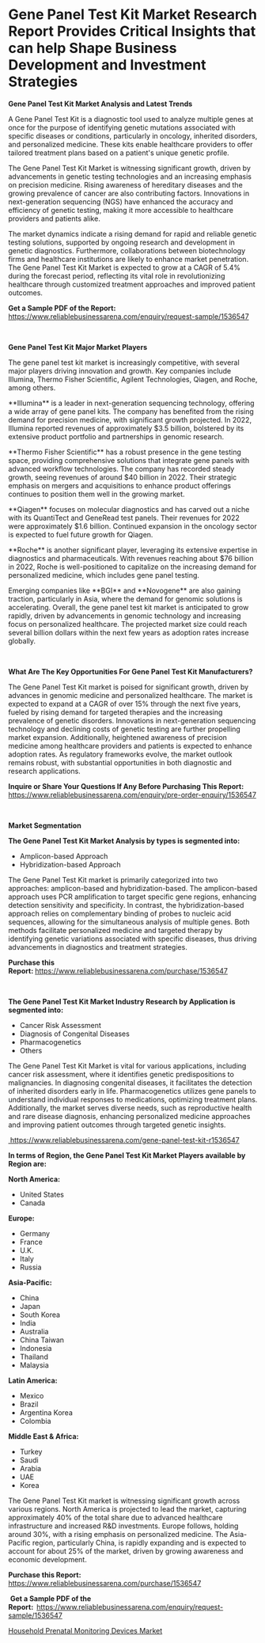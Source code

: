 <p><h1>Gene Panel Test Kit Market Research Report Provides Critical Insights that can help Shape Business Development and Investment Strategies</h1></p><p><strong>Gene Panel Test Kit Market Analysis and Latest Trends</strong></p>
<p><p>A Gene Panel Test Kit is a diagnostic tool used to analyze multiple genes at once for the purpose of identifying genetic mutations associated with specific diseases or conditions, particularly in oncology, inherited disorders, and personalized medicine. These kits enable healthcare providers to offer tailored treatment plans based on a patient's unique genetic profile. </p><p>The Gene Panel Test Kit Market is witnessing significant growth, driven by advancements in genetic testing technologies and an increasing emphasis on precision medicine. Rising awareness of hereditary diseases and the growing prevalence of cancer are also contributing factors. Innovations in next-generation sequencing (NGS) have enhanced the accuracy and efficiency of genetic testing, making it more accessible to healthcare providers and patients alike.</p><p>The market dynamics indicate a rising demand for rapid and reliable genetic testing solutions, supported by ongoing research and development in genetic diagnostics. Furthermore, collaborations between biotechnology firms and healthcare institutions are likely to enhance market penetration. The Gene Panel Test Kit Market is expected to grow at a CAGR of 5.4% during the forecast period, reflecting its vital role in revolutionizing healthcare through customized treatment approaches and improved patient outcomes.</p></p>
<p><strong>Get a Sample PDF of the Report:&nbsp;</strong> <a href="https://www.reliablebusinessarena.com/enquiry/request-sample/1536547?utm_campaign=3127&utm_medium=2&utm_source=Github&utm_content=ia&utm_term=04032025&utm_id=gene-panel-test-kit">https://www.reliablebusinessarena.com/enquiry/request-sample/1536547</a></p>
<p>&nbsp;</p>
<p><strong>Gene Panel Test Kit Major Market Players</strong></p>
<p><p>The gene panel test kit market is increasingly competitive, with several major players driving innovation and growth. Key companies include Illumina, Thermo Fisher Scientific, Agilent Technologies, Qiagen, and Roche, among others.</p><p>**Illumina** is a leader in next-generation sequencing technology, offering a wide array of gene panel kits. The company has benefited from the rising demand for precision medicine, with significant growth projected. In 2022, Illumina reported revenues of approximately $3.5 billion, bolstered by its extensive product portfolio and partnerships in genomic research.</p><p>**Thermo Fisher Scientific** has a robust presence in the gene testing space, providing comprehensive solutions that integrate gene panels with advanced workflow technologies. The company has recorded steady growth, seeing revenues of around $40 billion in 2022. Their strategic emphasis on mergers and acquisitions to enhance product offerings continues to position them well in the growing market.</p><p>**Qiagen** focuses on molecular diagnostics and has carved out a niche with its QuantiTect and GeneRead test panels. Their revenues for 2022 were approximately $1.6 billion. Continued expansion in the oncology sector is expected to fuel future growth for Qiagen.</p><p>**Roche** is another significant player, leveraging its extensive expertise in diagnostics and pharmaceuticals. With revenues reaching about $76 billion in 2022, Roche is well-positioned to capitalize on the increasing demand for personalized medicine, which includes gene panel testing.</p><p>Emerging companies like **BGI** and **Novogene** are also gaining traction, particularly in Asia, where the demand for genomic solutions is accelerating. Overall, the gene panel test kit market is anticipated to grow rapidly, driven by advancements in genomic technology and increasing focus on personalized healthcare. The projected market size could reach several billion dollars within the next few years as adoption rates increase globally.</p></p>
<p>&nbsp;</p>
<p><strong>What Are The Key Opportunities For Gene Panel Test Kit Manufacturers?</strong></p>
<p><p>The Gene Panel Test Kit market is poised for significant growth, driven by advances in genomic medicine and personalized healthcare. The market is expected to expand at a CAGR of over 15% through the next five years, fueled by rising demand for targeted therapies and the increasing prevalence of genetic disorders. Innovations in next-generation sequencing technology and declining costs of genetic testing are further propelling market expansion. Additionally, heightened awareness of precision medicine among healthcare providers and patients is expected to enhance adoption rates. As regulatory frameworks evolve, the market outlook remains robust, with substantial opportunities in both diagnostic and research applications.</p></p>
<p><strong>Inquire or Share Your Questions If Any Before Purchasing This Report:</strong> <a href="https://www.reliablebusinessarena.com/enquiry/pre-order-enquiry/1536547?utm_campaign=3127&utm_medium=2&utm_source=Github&utm_content=ia&utm_term=04032025&utm_id=gene-panel-test-kit">https://www.reliablebusinessarena.com/enquiry/pre-order-enquiry/1536547</a></p>
<p>&nbsp;</p>
<p><strong>Market Segmentation</strong></p>
<p><strong>The Gene Panel Test Kit Market Analysis by types is segmented into:</strong></p>
<p><ul><li>Amplicon-based Approach</li><li>Hybridization-based Approach</li></ul></p>
<p><p>The Gene Panel Test Kit market is primarily categorized into two approaches: amplicon-based and hybridization-based. The amplicon-based approach uses PCR amplification to target specific gene regions, enhancing detection sensitivity and specificity. In contrast, the hybridization-based approach relies on complementary binding of probes to nucleic acid sequences, allowing for the simultaneous analysis of multiple genes. Both methods facilitate personalized medicine and targeted therapy by identifying genetic variations associated with specific diseases, thus driving advancements in diagnostics and treatment strategies.</p></p>
<p><strong>Purchase this Report:&nbsp;</strong><a href="https://www.reliablebusinessarena.com/purchase/1536547?utm_campaign=3127&utm_medium=2&utm_source=Github&utm_content=ia&utm_term=04032025&utm_id=gene-panel-test-kit">https://www.reliablebusinessarena.com/purchase/1536547</a></p>
<p>&nbsp;</p>
<p><strong>The Gene Panel Test Kit Market Industry Research by Application is segmented into:</strong></p>
<p><ul><li>Cancer Risk Assessment</li><li>Diagnosis of Congenital Diseases</li><li>Pharmacogenetics</li><li>Others</li></ul></p>
<p><p>The Gene Panel Test Kit Market is vital for various applications, including cancer risk assessment, where it identifies genetic predispositions to malignancies. In diagnosing congenital diseases, it facilitates the detection of inherited disorders early in life. Pharmacogenetics utilizes gene panels to understand individual responses to medications, optimizing treatment plans. Additionally, the market serves diverse needs, such as reproductive health and rare disease diagnosis, enhancing personalized medicine approaches and improving patient outcomes through targeted genetic insights.</p></p>
<p><a href="https://www.reliablebusinessarena.com/gene-panel-test-kit-r1536547?utm_campaign=3127&utm_medium=2&utm_source=Github&utm_content=ia&utm_term=04032025&utm_id=gene-panel-test-kit">&nbsp;https://www.reliablebusinessarena.com/gene-panel-test-kit-r1536547</a></p>
<p><strong>In terms of Region, the Gene Panel Test Kit Market Players available by Region are:</strong></p>
<p>
    <p> <strong> North America: </strong>
        <ul>
            <li>United States</li>
            <li>Canada</li>
        </ul>
        </p> 
    <p> <strong> Europe: </strong>
        <ul>
            <li>Germany</li>
            <li>France</li>
            <li>U.K.</li>
            <li>Italy</li>
            <li>Russia</li>
        </ul>
        </p> 
    <p> <strong> Asia-Pacific: </strong>
        <ul>
            <li>China</li>
            <li>Japan</li>
            <li>South Korea</li>
            <li>India</li>
            <li>Australia</li>
            <li>China Taiwan</li>
            <li>Indonesia</li>
            <li>Thailand</li>
            <li>Malaysia</li>
        </ul>
        </p> 
    <p> <strong> Latin America: </strong>
        <ul>
            <li>Mexico</li>
            <li>Brazil</li>
            <li>Argentina Korea</li>
            <li>Colombia</li>
        </ul>
        </p> 
    <p> <strong> Middle East & Africa: </strong>
        <ul>
            <li>Turkey</li>
            <li>Saudi</li>
            <li>Arabia</li>
            <li>UAE</li>
            <li>Korea</li>
        </ul>
    </p>
    </p>
<p><p>The Gene Panel Test Kit market is witnessing significant growth across various regions. North America is projected to lead the market, capturing approximately 40% of the total share due to advanced healthcare infrastructure and increased R&D investments. Europe follows, holding around 30%, with a rising emphasis on personalized medicine. The Asia-Pacific region, particularly China, is rapidly expanding and is expected to account for about 25% of the market, driven by growing awareness and economic development.</p></p>
<p><strong>Purchase this Report: </strong><a href="https://www.reliablebusinessarena.com/purchase/1536547?utm_campaign=3127&utm_medium=2&utm_source=Github&utm_content=ia&utm_term=04032025&utm_id=gene-panel-test-kit">https://www.reliablebusinessarena.com/purchase/1536547</a></p>
<p>&nbsp;<strong>Get a Sample PDF of the Report:&nbsp;&nbsp;</strong><a href="https://www.reliablebusinessarena.com/enquiry/request-sample/1536547?utm_campaign=3127&utm_medium=2&utm_source=Github&utm_content=ia&utm_term=04032025&utm_id=gene-panel-test-kit">https://www.reliablebusinessarena.com/enquiry/request-sample/1536547</a></p>
<p><strong></strong></p>
<p><p><a href="https://github.com/beroxiluwaya/Market-Research-Report-List-1/blob/main/household-prenatal-monitoring-devices-market.md?utm_campaign=3127&utm_medium=2&utm_source=Github&utm_content=ia&utm_term=04032025&utm_id=gene-panel-test-kit">Household Prenatal Monitoring Devices Market</a></p></p>